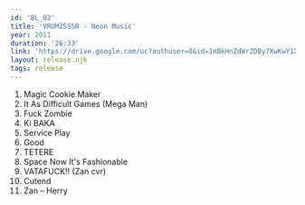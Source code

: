 ```yaml
---
id: 'BL_02'
title: 'VRUMZSSSR - Neon Music'
year: 2011
duration: '26:33'
link: 'https://drive.google.com/uc?authuser=0&id=1nBkHnZdWrZDBy7XwKwY1XQDVYGM2Fu9O&export=download'
layout: release.njk
tags: release
---
```


01. Magic Cookie Maker
02. It As Difficult Games (Mega Man)
03. Fuck Zombie
04. Ki BAKA
05. Service Play
06. Good
07. TETERE
08. Space Now It's Fashionable
09. VATAFUCK!! (Zan cvr)
10. Cutend
11. Zan – Herry